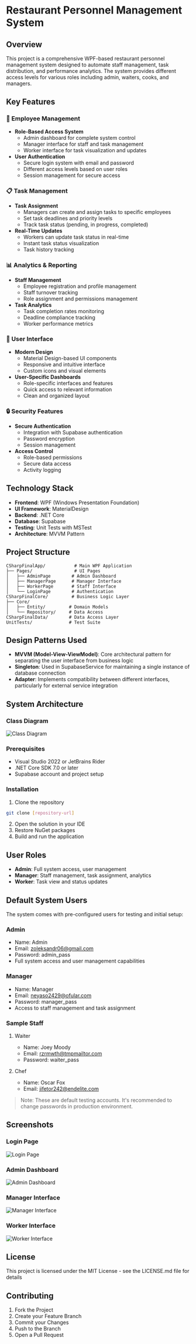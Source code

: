 # Restaurant Personnel Management System

## Overview
This project is a comprehensive WPF-based restaurant personnel management system designed to automate staff management, task distribution, and performance analytics. The system provides different access levels for various roles including admin, waiters, cooks, and managers.

## Key Features

### 👥 Employee Management
- **Role-Based Access System**
  - Admin dashboard for complete system control
  - Manager interface for staff and task management
  - Worker interface for task visualization and updates
- **User Authentication**
  - Secure login system with email and password
  - Different access levels based on user roles
  - Session management for secure access

### 📋 Task Management
- **Task Assignment**
  - Managers can create and assign tasks to specific employees
  - Set task deadlines and priority levels
  - Track task status (pending, in progress, completed)
- **Real-Time Updates**
  - Workers can update task status in real-time
  - Instant task status visualization
  - Task history tracking

### 📊 Analytics & Reporting
- **Staff Management**
  - Employee registration and profile management
  - Staff turnover tracking
  - Role assignment and permissions management
- **Task Analytics**
  - Task completion rates monitoring
  - Deadline compliance tracking
  - Worker performance metrics

### 🎨 User Interface
- **Modern Design**
  - Material Design-based UI components
  - Responsive and intuitive interface
  - Custom icons and visual elements
- **User-Specific Dashboards**
  - Role-specific interfaces and features
  - Quick access to relevant information
  - Clean and organized layout

### 🔒 Security Features
- **Secure Authentication**
  - Integration with Supabase authentication
  - Password encryption
  - Session management
- **Access Control**
  - Role-based permissions
  - Secure data access
  - Activity logging

## Technology Stack
- **Frontend**: WPF (Windows Presentation Foundation)
- **UI Framework**: MaterialDesign
- **Backend**: .NET Core
- **Database**: Supabase
- **Testing**: Unit Tests with MSTest
- **Architecture**: MVVM Pattern

## Project Structure
```
CSharpFinalApp/           # Main WPF Application
├── Pages/                # UI Pages
│   ├── AdminPage        # Admin Dashboard
│   ├── ManagerPage      # Manager Interface
│   ├── WorkerPage       # Staff Interface
│   └── LoginPage        # Authentication
CSharpFinalCore/         # Business Logic Layer
├── Core/
│   ├── Entity/         # Domain Models
│   └── Repository/     # Data Access
CSharpFinalData/        # Data Access Layer
UnitTests/              # Test Suite
```

## Design Patterns Used
- **MVVM (Model-View-ViewModel)**: Core architectural pattern for separating the user interface from business logic
- **Singleton**: Used in SupabaseService for maintaining a single instance of database connection
- **Adapter**: Implements compatibility between different interfaces, particularly for external service integration

## System Architecture

### Class Diagram
![Class Diagram](CSharpFinalCore/PulmDiagrams/ClassDiagram.png)

### Prerequisites
- Visual Studio 2022 or JetBrains Rider
- .NET Core SDK 7.0 or later
- Supabase account and project setup

### Installation
1. Clone the repository
```bash
git clone [repository-url]
```
2. Open the solution in your IDE
3. Restore NuGet packages
4. Build and run the application

## User Roles
- **Admin**: Full system access, user management
- **Manager**: Staff management, task assignment, analytics
- **Worker**: Task view and status updates

## Default System Users
The system comes with pre-configured users for testing and initial setup:

### Admin
- Name: Admin
- Email: zoleksandr06@gmail.com
- Password: admin_pass
- Full system access and user management capabilities

### Manager
- Name: Manager
- Email: neyaso2429@ofular.com
- Password: manager_pass
- Access to staff management and task assignment

### Sample Staff
1. Waiter
   - Name: Joey Moody
   - Email: rzrmwth@tmpmailtor.com
   - Password: waiter_pass

2. Chef
   - Name: Oscar Fox
   - Email: jifetor242@endelite.com

> Note: These are default testing accounts. It's recommended to change passwords in production environment.

## Screenshots

### Login Page
![Login Page](CSharpFinalCore/AppImages/log-in.PNG)

### Admin Dashboard
![Admin Dashboard](CSharpFinalCore/AppImages/admin.PNG)

### Manager Interface
![Manager Interface](CSharpFinalCore/AppImages/manager.PNG)

### Worker Interface
![Worker Interface](CSharpFinalCore/AppImages/worker.PNG)

## License
This project is licensed under the MIT License - see the LICENSE.md file for details

## Contributing
1. Fork the Project
2. Create your Feature Branch
3. Commit your Changes
4. Push to the Branch
5. Open a Pull Request
